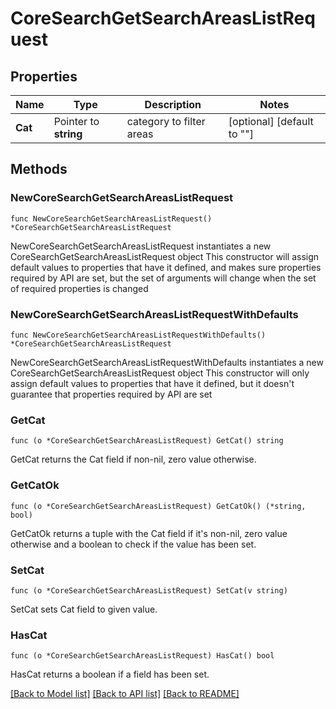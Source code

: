 # CoreSearchGetSearchAreasListRequest

## Properties

Name | Type | Description | Notes
------------ | ------------- | ------------- | -------------
**Cat** | Pointer to **string** | category to filter areas | [optional] [default to ""]

## Methods

### NewCoreSearchGetSearchAreasListRequest

`func NewCoreSearchGetSearchAreasListRequest() *CoreSearchGetSearchAreasListRequest`

NewCoreSearchGetSearchAreasListRequest instantiates a new CoreSearchGetSearchAreasListRequest object
This constructor will assign default values to properties that have it defined,
and makes sure properties required by API are set, but the set of arguments
will change when the set of required properties is changed

### NewCoreSearchGetSearchAreasListRequestWithDefaults

`func NewCoreSearchGetSearchAreasListRequestWithDefaults() *CoreSearchGetSearchAreasListRequest`

NewCoreSearchGetSearchAreasListRequestWithDefaults instantiates a new CoreSearchGetSearchAreasListRequest object
This constructor will only assign default values to properties that have it defined,
but it doesn't guarantee that properties required by API are set

### GetCat

`func (o *CoreSearchGetSearchAreasListRequest) GetCat() string`

GetCat returns the Cat field if non-nil, zero value otherwise.

### GetCatOk

`func (o *CoreSearchGetSearchAreasListRequest) GetCatOk() (*string, bool)`

GetCatOk returns a tuple with the Cat field if it's non-nil, zero value otherwise
and a boolean to check if the value has been set.

### SetCat

`func (o *CoreSearchGetSearchAreasListRequest) SetCat(v string)`

SetCat sets Cat field to given value.

### HasCat

`func (o *CoreSearchGetSearchAreasListRequest) HasCat() bool`

HasCat returns a boolean if a field has been set.


[[Back to Model list]](../README.md#documentation-for-models) [[Back to API list]](../README.md#documentation-for-api-endpoints) [[Back to README]](../README.md)


